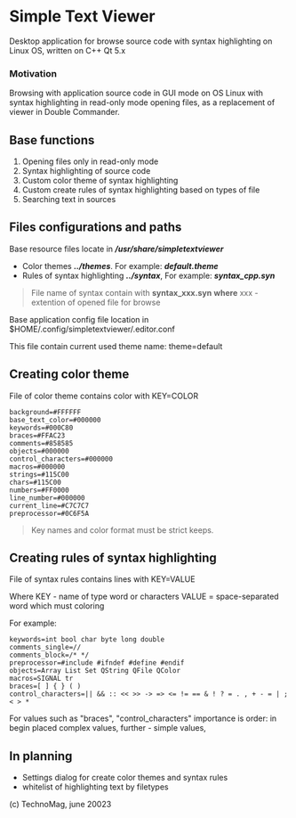 
# Simple Text Viewer

Desktop application for browse source code with syntax highlighting on Linux OS, written on C++ Qt 5.x

### Motivation
Browsing with application source code in GUI mode on OS Linux with syntax highlighting in read-only mode opening files, as a replacement of viewer in Double Commander.

## Base functions

1. Opening files only in read-only mode
2. Syntax highlighting of source code
3. Custom color theme of syntax highlighting
4. Custom create rules of syntax highlighting based on types of file
5. Searching text in sources

## Files configurations and paths

Base resource files locate in ***/usr/share/simpletextviewer***
- Color themes ***../themes***. For example: ***default.theme***
- Rules of syntax highlighting ***../syntax***, For example: ***syntax_cpp.syn***

> File name of syntax contain with **syntax_xxx.syn**
> **where**
>  xxx - extention of opened file for browse

Base application config file location in
$HOME/.config/simpletextviewer/.editor.conf

This file contain current used theme name:
theme=default

## Creating color theme

File of color theme contains color with KEY=COLOR

    background=#FFFFFF
    base_text_color=#000000
    keywords=#000C80
    braces=#FFAC23
    comments=#858585
    objects=#000000
    control_characters=#000000
    macros=#000000
    strings=#115C00
    chars=#115C00
    numbers=#FF0000
    line_number=#000000
    current_line=#C7C7C7
    preprocessor=#0C6F5A

> Key names and color format must be strict keeps.

## Creating rules of syntax highlighting

File of syntax rules contains lines with KEY=VALUE

Where
 KEY - name of type word or characters
 VALUE = space-separated word which must coloring

For example:

    keywords=int bool char byte long double
    comments_single=//
    comments_block=/* */
    preprocessor=#include #ifndef #define #endif
    objects=Array List Set QString QFile QColor
    macros=SIGNAL tr
    braces=[ ] { } ( )
    control_characters=|| && :: << >> -> => <= != == & ! ? = . , + - = | ; < > *

For values such as "braces", "control_characters" importance is order: in begin placed complex values, further - simple values, 

## In planning

- Settings dialog for create color themes and syntax rules
- whitelist of highlighting text by filetypes


(c) TechnoMag, june 20023
